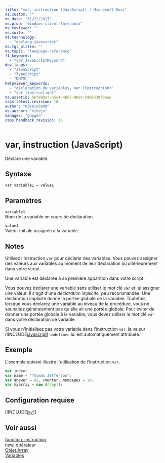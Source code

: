 ```yaml
---
title: "var, instruction (JavaScript) | Microsoft Docs"
ms.custom: ""
ms.date: "01/22/2017"
ms.prod: "windows-client-threshold"
ms.reviewer: ""
ms.suite: ""
ms.technology: 
  - "devlang-javascript"
ms.tgt_pltfrm: ""
ms.topic: "language-reference"
f1_keywords: 
  - "var_JavaScriptKeyword"
dev_langs: 
  - "JavaScript"
  - "TypeScript"
  - "DHTML"
helpviewer_keywords: 
  - "déclaration de variables, var (instruction)"
  - "var (instruction)"
ms.assetid: 56f900af-a5c4-4667-9664-5956d30f0aae
caps.latest.revision: 18
author: "mikejo5000"
ms.author: "mikejo"
manager: "ghogen"
caps.handback.revision: 16
---
```

# var, instruction (JavaScript)
Déclare une variable.  
  
## Syntaxe  
  
```  
var variable1 = value1  
```  
  
## Paramètres  
 `variable1`  
 Nom de la variable en cours de déclaration.  
  
 `value1`  
 Valeur initiale assignée à la variable.  
  
## Notes  
 Utilisez l'instruction `var` pour déclarer des variables.  Vous pouvez assigner des valeurs aux variables au moment de leur déclaration ou ultérieurement dans votre script.  
  
 Une variable est déclarée à sa première apparition dans votre script.  
  
 Vous pouvez déclarer une variable sans utiliser le mot clé `var` et lui assigner une valeur.  Il s'agit d'une *déclaration implicite*, peu recommandée.  Une déclaration implicite donne la portée globale de la variable.  Toutefois, lorsque vous déclarez une variable au niveau de la procédure, vous ne souhaitez généralement pas qu'elle ait une portée globale.  Pour éviter de donner une portée globale à la variable, vous devez utiliser le mot clé `var` dans votre déclaration de variable.  
  
 Si vous n'initialisez pas votre variable dans l'instruction `var`, la valeur [!INCLUDE[javascript](../../javascript/includes/javascript-md.md)] `undefined` lui est automatiquement attribuée.  
  
## Exemple  
 L'exemple suivant illustre l'utilisation de l'instruction `var`.  
  
```javascript  
var index;  
var name = "Thomas Jefferson";  
var answer = 42, counter, numpages = 10;  
var myarray = new Array();  
```  
  
## Configuration requise  
 [!INCLUDE[jsv1](../../javascript/misc/includes/jsv1-md.md)]  
  
## Voir aussi  
 [function, instruction](../../javascript/reference/function-statement-javascript.md)   
 [new, opérateur](../../javascript/reference/new-operator-decrementjavascript.md)   
 [Objet Array](../../javascript/reference/array-object-javascript.md)   
 [Variables](../../javascript/variables-javascript.md)